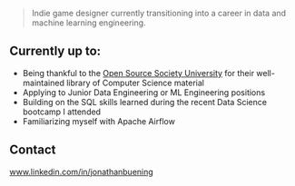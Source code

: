 > Indie game designer currently transitioning into a career in data and machine learning engineering. 

## Currently up to:
- Being thankful to the [Open Source Society University](https://github.com/ossu/computer-science) for their well-maintained library of Computer Science material
- Applying to Junior Data Engineering or ML Engineering positions
- Building on the SQL skills learned during the recent Data Science bootcamp I attended
- Familiarizing myself with Apache Airflow

## Contact
www.linkedin.com/in/jonathanbuening


<!--
**Jobuen/Jobuen** is a ✨ _special_ ✨ repository because its `README.md` (this file) appears on your GitHub profile.

Here are some ideas to get you started:

- 🔭 I’m currently working on ...
- 🌱 I’m currently learning ...
- 👯 I’m looking to collaborate on ...
- 🤔 I’m looking for help with ...
- 💬 Ask me about ...
- 📫 How to reach me: ...
- 😄 Pronouns: ...
- ⚡ Fun fact: ...
-->
